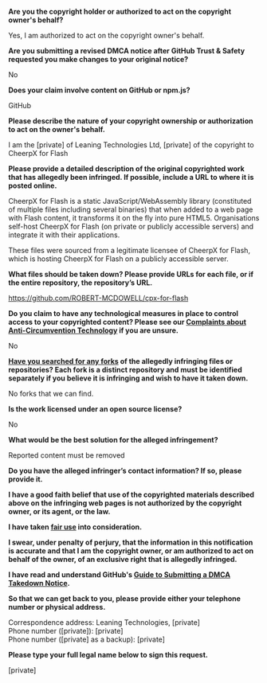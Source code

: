 **Are you the copyright holder or authorized to act on the copyright owner's behalf?**

Yes, I am authorized to act on the copyright owner's behalf.

**Are you submitting a revised DMCA notice after GitHub Trust & Safety requested you make changes to your original notice?**

No

**Does your claim involve content on GitHub or npm.js?**

GitHub

**Please describe the nature of your copyright ownership or authorization to act on the owner's behalf.**

I am the [private] of Leaning Technologies Ltd, [private] of the copyright to CheerpX for Flash

**Please provide a detailed description of the original copyrighted work that has allegedly been infringed. If possible, include a URL to where it is posted online.**

CheerpX for Flash is a static JavaScript/WebAssembly library (constituted of multiple files including several binaries) that when added to a web page with Flash content, it transforms it on the fly into pure HTML5. Organisations self-host CheerpX for Flash (on private or publicly accessible servers) and integrate it with their applications.

These files were sourced from a legitimate licensee of CheerpX for Flash, which is hosting CheerpX for Flash on a publicly accessible server.

**What files should be taken down? Please provide URLs for each file, or if the entire repository, the repository’s URL.**

https://github.com/ROBERT-MCDOWELL/cpx-for-flash

**Do you claim to have any technological measures in place to control access to your copyrighted content? Please see our <a href="https://docs.github.com/articles/guide-to-submitting-a-dmca-takedown-notice#complaints-about-anti-circumvention-technology">Complaints about Anti-Circumvention Technology</a> if you are unsure.**

No

**<a href="https://docs.github.com/articles/dmca-takedown-policy#b-what-about-forks-or-whats-a-fork">Have you searched for any forks</a> of the allegedly infringing files or repositories? Each fork is a distinct repository and must be identified separately if you believe it is infringing and wish to have it taken down.**

No forks that we can find.

**Is the work licensed under an open source license?**

No

**What would be the best solution for the alleged infringement?**

Reported content must be removed

**Do you have the alleged infringer’s contact information? If so, please provide it.**

**I have a good faith belief that use of the copyrighted materials described above on the infringing web pages is not authorized by the copyright owner, or its agent, or the law.**

**I have taken <a href="https://www.lumendatabase.org/topics/22">fair use</a> into consideration.**

**I swear, under penalty of perjury, that the information in this notification is accurate and that I am the copyright owner, or am authorized to act on behalf of the owner, of an exclusive right that is allegedly infringed.**

**I have read and understand GitHub's <a href="https://docs.github.com/articles/guide-to-submitting-a-dmca-takedown-notice/">Guide to Submitting a DMCA Takedown Notice</a>.**

**So that we can get back to you, please provide either your telephone number or physical address.**

Correspondence address: Leaning Technologies, [private]  
Phone number ([private]): [private]  
Phone number ([private] as a backup): [private]  

**Please type your full legal name below to sign this request.**

[private]  

